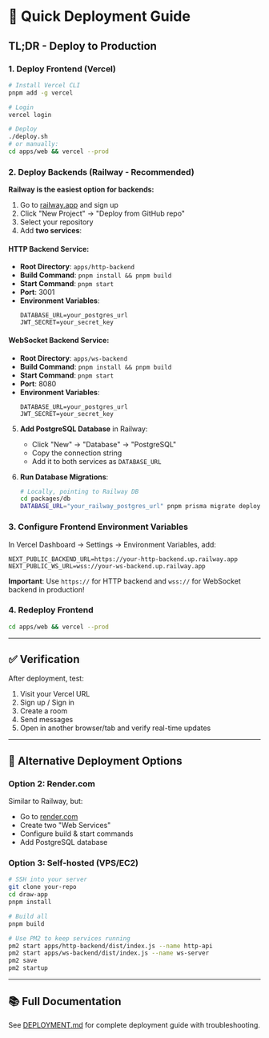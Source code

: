 # 🚀 Quick Deployment Guide

## TL;DR - Deploy to Production

### 1. Deploy Frontend (Vercel)

```bash
# Install Vercel CLI
pnpm add -g vercel

# Login
vercel login

# Deploy
./deploy.sh
# or manually:
cd apps/web && vercel --prod
```

### 2. Deploy Backends (Railway - Recommended)

**Railway is the easiest option for backends:**

1. Go to [railway.app](https://railway.app) and sign up
2. Click "New Project" → "Deploy from GitHub repo"
3. Select your repository
4. Add **two services**:

#### HTTP Backend Service:

- **Root Directory**: `apps/http-backend`
- **Build Command**: `pnpm install && pnpm build`
- **Start Command**: `pnpm start`
- **Port**: 3001
- **Environment Variables**:
  ```
  DATABASE_URL=your_postgres_url
  JWT_SECRET=your_secret_key
  ```

#### WebSocket Backend Service:

- **Root Directory**: `apps/ws-backend`
- **Build Command**: `pnpm install && pnpm build`
- **Start Command**: `pnpm start`
- **Port**: 8080
- **Environment Variables**:
  ```
  DATABASE_URL=your_postgres_url
  JWT_SECRET=your_secret_key
  ```

5. **Add PostgreSQL Database** in Railway:
   - Click "New" → "Database" → "PostgreSQL"
   - Copy the connection string
   - Add it to both services as `DATABASE_URL`

6. **Run Database Migrations**:
   ```bash
   # Locally, pointing to Railway DB
   cd packages/db
   DATABASE_URL="your_railway_postgres_url" pnpm prisma migrate deploy
   ```

### 3. Configure Frontend Environment Variables

In Vercel Dashboard → Settings → Environment Variables, add:

```
NEXT_PUBLIC_BACKEND_URL=https://your-http-backend.up.railway.app
NEXT_PUBLIC_WS_URL=wss://your-ws-backend.up.railway.app
```

**Important**: Use `https://` for HTTP backend and `wss://` for WebSocket backend in production!

### 4. Redeploy Frontend

```bash
cd apps/web && vercel --prod
```

---

## ✅ Verification

After deployment, test:

1. Visit your Vercel URL
2. Sign up / Sign in
3. Create a room
4. Send messages
5. Open in another browser/tab and verify real-time updates

---

## 🔧 Alternative Deployment Options

### Option 2: Render.com

Similar to Railway, but:

- Go to [render.com](https://render.com)
- Create two "Web Services"
- Configure build & start commands
- Add PostgreSQL database

### Option 3: Self-hosted (VPS/EC2)

```bash
# SSH into your server
git clone your-repo
cd draw-app
pnpm install

# Build all
pnpm build

# Use PM2 to keep services running
pm2 start apps/http-backend/dist/index.js --name http-api
pm2 start apps/ws-backend/dist/index.js --name ws-server
pm2 save
pm2 startup
```

---

## 📚 Full Documentation

See [DEPLOYMENT.md](./DEPLOYMENT.md) for complete deployment guide with troubleshooting.
